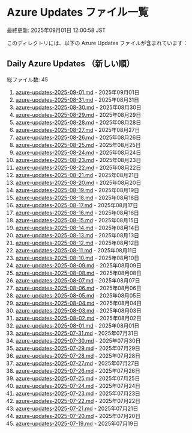 # Azure Updates ファイル一覧

最終更新: 2025年09月01日 12:00:58 JST

このディレクトリには、以下の Azure Updates ファイルが含まれています：

## Daily Azure Updates （新しい順）

総ファイル数: 45

1. [azure-updates-2025-09-01.md](./azure-updates-2025-09-01.md) - 2025年09月01日
2. [azure-updates-2025-08-31.md](./azure-updates-2025-08-31.md) - 2025年08月31日
3. [azure-updates-2025-08-30.md](./azure-updates-2025-08-30.md) - 2025年08月30日
4. [azure-updates-2025-08-29.md](./azure-updates-2025-08-29.md) - 2025年08月29日
5. [azure-updates-2025-08-28.md](./azure-updates-2025-08-28.md) - 2025年08月28日
6. [azure-updates-2025-08-27.md](./azure-updates-2025-08-27.md) - 2025年08月27日
7. [azure-updates-2025-08-26.md](./azure-updates-2025-08-26.md) - 2025年08月26日
8. [azure-updates-2025-08-25.md](./azure-updates-2025-08-25.md) - 2025年08月25日
9. [azure-updates-2025-08-24.md](./azure-updates-2025-08-24.md) - 2025年08月24日
10. [azure-updates-2025-08-23.md](./azure-updates-2025-08-23.md) - 2025年08月23日
11. [azure-updates-2025-08-22.md](./azure-updates-2025-08-22.md) - 2025年08月22日
12. [azure-updates-2025-08-21.md](./azure-updates-2025-08-21.md) - 2025年08月21日
13. [azure-updates-2025-08-20.md](./azure-updates-2025-08-20.md) - 2025年08月20日
14. [azure-updates-2025-08-19.md](./azure-updates-2025-08-19.md) - 2025年08月19日
15. [azure-updates-2025-08-18.md](./azure-updates-2025-08-18.md) - 2025年08月18日
16. [azure-updates-2025-08-17.md](./azure-updates-2025-08-17.md) - 2025年08月17日
17. [azure-updates-2025-08-16.md](./azure-updates-2025-08-16.md) - 2025年08月16日
18. [azure-updates-2025-08-15.md](./azure-updates-2025-08-15.md) - 2025年08月15日
19. [azure-updates-2025-08-14.md](./azure-updates-2025-08-14.md) - 2025年08月14日
20. [azure-updates-2025-08-13.md](./azure-updates-2025-08-13.md) - 2025年08月13日
21. [azure-updates-2025-08-12.md](./azure-updates-2025-08-12.md) - 2025年08月12日
22. [azure-updates-2025-08-11.md](./azure-updates-2025-08-11.md) - 2025年08月11日
23. [azure-updates-2025-08-10.md](./azure-updates-2025-08-10.md) - 2025年08月10日
24. [azure-updates-2025-08-09.md](./azure-updates-2025-08-09.md) - 2025年08月09日
25. [azure-updates-2025-08-08.md](./azure-updates-2025-08-08.md) - 2025年08月08日
26. [azure-updates-2025-08-07.md](./azure-updates-2025-08-07.md) - 2025年08月07日
27. [azure-updates-2025-08-06.md](./azure-updates-2025-08-06.md) - 2025年08月06日
28. [azure-updates-2025-08-05.md](./azure-updates-2025-08-05.md) - 2025年08月05日
29. [azure-updates-2025-08-04.md](./azure-updates-2025-08-04.md) - 2025年08月04日
30. [azure-updates-2025-08-03.md](./azure-updates-2025-08-03.md) - 2025年08月03日
31. [azure-updates-2025-08-02.md](./azure-updates-2025-08-02.md) - 2025年08月02日
32. [azure-updates-2025-08-01.md](./azure-updates-2025-08-01.md) - 2025年08月01日
33. [azure-updates-2025-07-31.md](./azure-updates-2025-07-31.md) - 2025年07月31日
34. [azure-updates-2025-07-30.md](./azure-updates-2025-07-30.md) - 2025年07月30日
35. [azure-updates-2025-07-29.md](./azure-updates-2025-07-29.md) - 2025年07月29日
36. [azure-updates-2025-07-28.md](./azure-updates-2025-07-28.md) - 2025年07月28日
37. [azure-updates-2025-07-27.md](./azure-updates-2025-07-27.md) - 2025年07月27日
38. [azure-updates-2025-07-26.md](./azure-updates-2025-07-26.md) - 2025年07月26日
39. [azure-updates-2025-07-25.md](./azure-updates-2025-07-25.md) - 2025年07月25日
40. [azure-updates-2025-07-24.md](./azure-updates-2025-07-24.md) - 2025年07月24日
41. [azure-updates-2025-07-23.md](./azure-updates-2025-07-23.md) - 2025年07月23日
42. [azure-updates-2025-07-22.md](./azure-updates-2025-07-22.md) - 2025年07月22日
43. [azure-updates-2025-07-21.md](./azure-updates-2025-07-21.md) - 2025年07月21日
44. [azure-updates-2025-07-20.md](./azure-updates-2025-07-20.md) - 2025年07月20日
45. [azure-updates-2025-07-19.md](./azure-updates-2025-07-19.md) - 2025年07月19日
